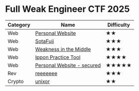 # Full Weak Engineer CTF 2025

|Category|Name|Difficulty|
|---|---|---|
|Web|[Personal Website](/Full%20Weak%20Engineer%20CTF%202025/Personal%20Website)|★★|
|Web|[SotaFuji](/Full%20Weak%20Engineer%20CTF%202025/SotaFuji)|★★★|
|Web|[Weakness in the Middle](/Full%20Weak%20Engineer%20CTF%202025/Weakness%20in%20the%20Middle)|★★★|
|Web|[Ippon Practice Tool](/Full%20Weak%20Engineer%20CTF%202025/Ippon%20Practice%20Tool)|★★★★|
|Web|[Personal Website - secured](/Full%20Weak%20Engineer%20CTF%202025/Personal%20Website%20-%20secured)|★★★★★|
|Rev|[reeeeeee](/Full%20Weak%20Engineer%20CTF%202025/reeeeeee)|★★★|
|Crypto|[unixor](/Full%20Weak%20Engineer%20CTF%202025/unixor)|★★|
